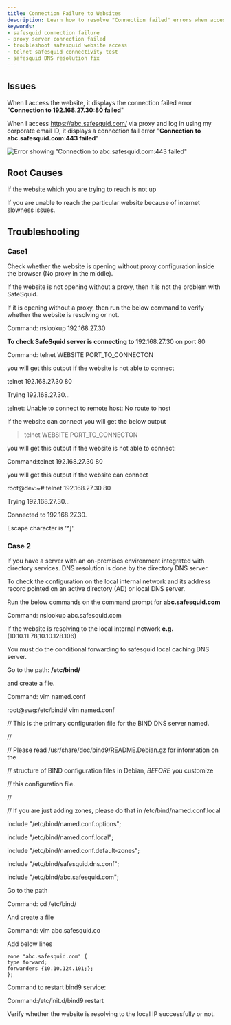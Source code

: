 ```yaml
---
title: Connection Failure to Websites
description: Learn how to resolve "Connection failed" errors when accessing websites through SafeSquid proxy, including DNS resolution and connectivity issues.
keywords:
- safesquid connection failure
- proxy server connection failed
- troubleshoot safesquid website access
- telnet safesquid connectivity test
- safesquid DNS resolution fix
---
```


## Issues

When I access the website, it displays the connection failed error "**Connection to 192.168.27.30:80 failed**"

When I access https://abc.safesquid.com/ via proxy and log in using my corporate email ID, it displays a connection fail error "**Connection to abc.safesquid.com:443 failed**"

![Error showing "Connection to abc.safesquid.com:443 failed"](/img/Troubleshooting/Connection_failure_to_websites/image1.webp)

## Root Causes

If the website which you are trying to reach is not up

If you are unable to reach the particular website because of internet slowness issues.

## Troubleshooting

### Case1

Check whether the website is opening without proxy configuration inside the browser (No proxy in the middle).

If the website is not opening without a proxy, then it is not the problem with SafeSquid.

If it is opening without a proxy, then run the below command to verify whether the website is resolving or not.

Command: nslookup 192.168.27.30

**To check SafeSquid server is connecting to** 192.168.27.30 on port 80

Command: telnet WEBSITE PORT_TO_CONNECTON

you will get this output if the website is not able to connect

telnet 192.168.27.30 80

Trying 192.168.27.30...

telnet: Unable to connect to remote host: No route to host

If the website can connect you will get the below output

> telnet WEBSITE PORT_TO_CONNECTON

you will get this output if the website is not able to connect:

Command:telnet 192.168.27.30 80

you will get this output if the website can connect

root@dev:~# telnet 192.168.27.30 80

Trying 192.168.27.30...

Connected to 192.168.27.30.

Escape character is '^]'.

### Case 2

If you have a server with an on-premises environment integrated with directory services. DNS resolution is done by the directory DNS server.

To check the configuration on the local internal network and its address record pointed on an active directory (AD) or local DNS server.

Run the below commands on the command prompt for **abc.safesquid.com**

Command: nslookup abc.safesquid.com

If the website is resolving to the local internal network **e.g.** (10.10.11.78,10.10.128.106)

You must do the conditional forwarding to safesquid local caching DNS server.

Go to the path: **/etc/bind/**

and create a file.

Command: vim named.conf

root@swg:/etc/bind# vim named.conf

// This is the primary configuration file for the BIND DNS server named.

//

// Please read /usr/share/doc/bind9/README.Debian.gz for information on the

// structure of BIND configuration files in Debian, *BEFORE* you customize

// this configuration file.

//

// If you are just adding zones, please do that in /etc/bind/named.conf.local

include "/etc/bind/named.conf.options";

include "/etc/bind/named.conf.local";

include "/etc/bind/named.conf.default-zones";

include "/etc/bind/safesquid.dns.conf";

include "/etc/bind/abc.safesquid.com";

Go to the path

Command: cd /etc/bind/

And create a file

Command: vim abc.safesquid.co

Add below lines

```
zone "abc.safesquid.com" {
type forward;
forwarders {10.10.124.101;};
};
```

Command to restart bind9 service:

Command:/etc/init.d/bind9 restart

Verify whether the website is resolving to the local IP successfully or not.

